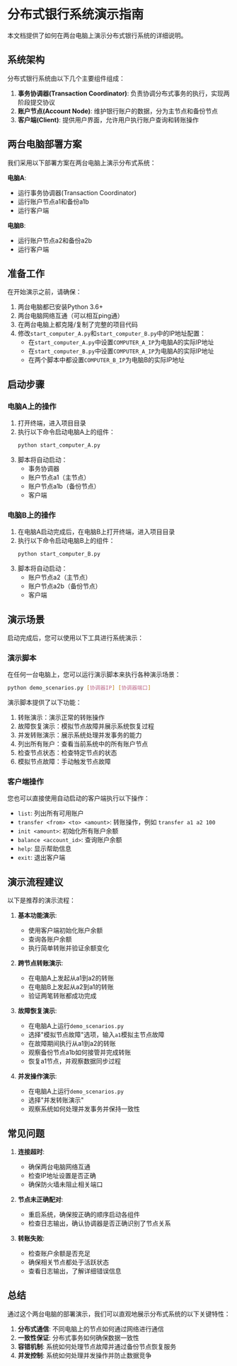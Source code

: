 # 分布式银行系统演示指南

本文档提供了如何在两台电脑上演示分布式银行系统的详细说明。

## 系统架构

分布式银行系统由以下几个主要组件组成：

1. **事务协调器(Transaction Coordinator)**: 负责协调分布式事务的执行，实现两阶段提交协议
2. **账户节点(Account Node)**: 维护银行账户的数据，分为主节点和备份节点
3. **客户端(Client)**: 提供用户界面，允许用户执行账户查询和转账操作

## 两台电脑部署方案

我们采用以下部署方案在两台电脑上演示分布式系统：

**电脑A**:
- 运行事务协调器(Transaction Coordinator)
- 运行账户节点a1和备份a1b
- 运行客户端

**电脑B**:
- 运行账户节点a2和备份a2b
- 运行客户端

## 准备工作

在开始演示之前，请确保：

1. 两台电脑都已安装Python 3.6+
2. 两台电脑网络互通（可以相互ping通）
3. 在两台电脑上都克隆/复制了完整的项目代码
4. 修改`start_computer_A.py`和`start_computer_B.py`中的IP地址配置：
   - 在`start_computer_A.py`中设置`COMPUTER_A_IP`为电脑A的实际IP地址
   - 在`start_computer_B.py`中设置`COMPUTER_A_IP`为电脑A的实际IP地址
   - 在两个脚本中都设置`COMPUTER_B_IP`为电脑B的实际IP地址

## 启动步骤

### 电脑A上的操作

1. 打开终端，进入项目目录
2. 执行以下命令启动电脑A上的组件：
   ```bash
   python start_computer_A.py
   ```
3. 脚本将自动启动：
   - 事务协调器
   - 账户节点a1（主节点）
   - 账户节点a1b（备份节点）
   - 客户端

### 电脑B上的操作

1. 在电脑A启动完成后，在电脑B上打开终端，进入项目目录
2. 执行以下命令启动电脑B上的组件：
   ```bash
   python start_computer_B.py
   ```
3. 脚本将自动启动：
   - 账户节点a2（主节点）
   - 账户节点a2b（备份节点）
   - 客户端

## 演示场景

启动完成后，您可以使用以下工具进行系统演示：

### 演示脚本

在任何一台电脑上，您可以运行演示脚本来执行各种演示场景：
```bash
python demo_scenarios.py [协调器IP] [协调器端口]
```

演示脚本提供了以下功能：
1. 转账演示：演示正常的转账操作
2. 故障恢复演示：模拟节点故障并展示系统恢复过程
3. 并发转账演示：展示系统处理并发事务的能力
4. 列出所有账户：查看当前系统中的所有账户节点
5. 检查节点状态：检查特定节点的状态
6. 模拟节点故障：手动触发节点故障

### 客户端操作

您也可以直接使用自动启动的客户端执行以下操作：
- `list`: 列出所有可用账户
- `transfer <from> <to> <amount>`: 转账操作，例如 `transfer a1 a2 100`
- `init <amount>`: 初始化所有账户余额
- `balance <account_id>`: 查询账户余额
- `help`: 显示帮助信息
- `exit`: 退出客户端

## 演示流程建议

以下是推荐的演示流程：

1. **基本功能演示**:
   - 使用客户端初始化账户余额
   - 查询各账户余额
   - 执行简单转账并验证余额变化

2. **跨节点转账演示**:
   - 在电脑A上发起从a1到a2的转账
   - 在电脑B上发起从a2到a1的转账
   - 验证两笔转账都成功完成

3. **故障恢复演示**:
   - 在电脑A上运行`demo_scenarios.py`
   - 选择"模拟节点故障"选项，输入`a1`模拟主节点故障
   - 在故障期间执行从a1到a2的转账
   - 观察备份节点a1b如何接管并完成转账
   - 恢复a1节点，并观察数据同步过程

4. **并发操作演示**:
   - 在电脑A上运行`demo_scenarios.py`
   - 选择"并发转账演示"
   - 观察系统如何处理并发事务并保持一致性

## 常见问题

1. **连接超时**:
   - 确保两台电脑网络互通
   - 检查IP地址设置是否正确
   - 确保防火墙未阻止相关端口

2. **节点未正确配对**:
   - 重启系统，确保按正确的顺序启动各组件
   - 检查日志输出，确认协调器是否正确识别了节点关系

3. **转账失败**:
   - 检查账户余额是否充足
   - 确保相关节点都处于活跃状态
   - 查看日志输出，了解详细错误信息

## 总结

通过这个两台电脑的部署演示，我们可以直观地展示分布式系统的以下关键特性：

1. **分布式通信**: 不同电脑上的节点如何通过网络进行通信
2. **一致性保证**: 分布式事务如何确保数据一致性
3. **容错机制**: 系统如何处理节点故障并通过备份节点恢复服务
4. **并发控制**: 系统如何处理并发操作并防止数据竞争 